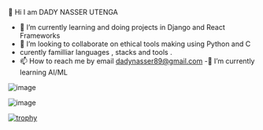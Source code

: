  👋 Hi I am DADY NASSER UTENGA

- 🌱 I’m currently learning and doing projects in Django and React Frameworks 
- 💞️ I’m looking to collaborate on ethical tools making using Python and C
- curently familliar languages , stacks and tools .
- 📫 How to reach me by email dadynasser89@gmail.com
-🌱 I’m currently learning AI/ML

![image](https://user-images.githubusercontent.com/107155249/224841949-58bc3fa3-903e-40ca-b998-dab024d02165.png)

![image](https://user-images.githubusercontent.com/107155249/224842003-09d295f1-e4a4-4ca4-9c7f-9804a77d61ce.png)
   











[![trophy](https://github-profile-trophy.vercel.app/?username=ryo-ma)](https://github.com/ryo-ma/github-profile-trophy)          
